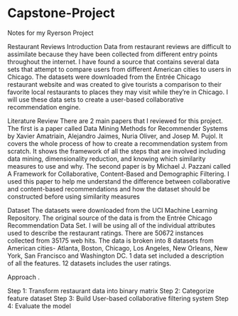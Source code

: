 # Capstone-Project
Notes for my Ryerson Project



Restaurant Reviews
Introduction
Data from restaurant reviews are difficult to assimilate because they have been collected from different entry points throughout the internet. I have found a source that contains several data sets that attempt to compare users from different American cities to users in Chicago. The datasets were downloaded from the Entrée Chicago restaurant website and was created to give tourists a comparison to their favorite local restaurants to places they may visit while they’re in Chicago.  I will use these data sets to create a user-based collaborative recommendation engine. 


Literature Review
There are 2 main papers that I reviewed for this project.  The first is a paper called Data Mining Methods for Recommender Systems by Xavier Amatriain, Alejandro Jaimes, Nuria Oliver, and Josep M. Pujol. It covers the whole process of how to create a recommendation system from scratch.  It shows the framework of all the steps that are involved including data mining, dimensionality reduction, and knowing which similarity measures to use and why.
The second paper is by Michael J. Pazzani called A Framework for Collaborative, Content-Based and Demographic Filtering. I used this paper to help me understand the difference between collaborative and content-based recommendations and how the dataset should be constructed before using similarity measures


Dataset
The datasets were downloaded from the UCI Machine Learning Repository.  The original source of the data is from the Entrée Chicago Recommendation Data Set. I will be using all of the individual attributes used to describe the restaurant ratings. There are 50672 instances collected from 35175 web hits. The data is broken into 8 datasets from American cities- Atlanta, Boston, Chicago, Los Angeles, New Orleans, New York, San Francisco and Washington DC. 1 data set included a description of all the features. 12 datasets includes the user ratings.


Approach
.
 
Step 1: Transform restaurant data into binary matrix
Step 2: Categorize feature dataset
Step 3: Build User-based collaborative filtering system
Step 4: Evaluate the model
